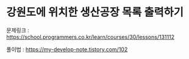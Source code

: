 # 강원도에 위치한 생산공장 목록 출력하기

문제링크 : https://school.programmers.co.kr/learn/courses/30/lessons/131112

풀이법 : https://my-develop-note.tistory.com/102

